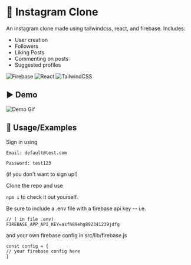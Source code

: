 
# 📸 Instagram Clone 

An instagram clone made using tailwindcss, react, and firebase.
Includes:
* User creation
* Followers
* Liking Posts
* Commenting on posts
* Suggested profiles

![Firebase](https://img.shields.io/badge/firebase-%23039BE5.svg?style=for-the-badge&logo=firebase)
![React](https://img.shields.io/badge/react-%2320232a.svg?style=for-the-badge&logo=react&logoColor=%2361DAFB)
![TailwindCSS](https://img.shields.io/badge/tailwindcss-%2338B2AC.svg?style=for-the-badge&logo=tailwind-css&logoColor=white)
## ▶️ Demo 


![Demo Gif](https://media.giphy.com/media/CJl7OCbeJuZfIGSjuE/giphy.gif)


## 👾 Usage/Examples
Sign in using 
```
Email: default@test.com

Password: test123 
```
 (if you don't want to sign up!) 

Clone the repo and use

```npm i```
to check it out yourself.

Be sure to include a .env file with a firebase api key -- i.e.

```
// ( in file .env)
FIREBASE_APP_API_KEY=asfh89ehg892341239jdfg
```
and your own firebase config in src/lib/firebase.js
```
const config = {
// your firebase config here
}
```
